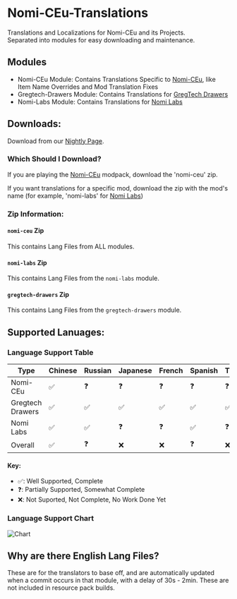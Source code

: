 # Nomi-CEu-Translations
Translations and Localizations for Nomi-CEu and its Projects.<br> Separated into modules for easy downloading and maintenance.

## Modules
- Nomi-CEu Module: Contains Translations Specific to [Nomi-CEu](https://github.com/Nomi-CEu/Nomi-CEu), like Item Name Overrides and Mod Translation Fixes
- Gregtech-Drawers Module: Contains Translations for [GregTech Drawers](https://github.com/Nomi-CEu/gregtech-drawers)
- Nomi-Labs Module: Contains Translations for [Nomi Labs](https://github.com/Nomi-CEu/Nomi-Labs)


## Downloads:
Download from our [Nightly Page](https://nightly.link/Nomi-CEu/Nomi-CEu-Translations/workflows/pushbuildpack/main?preview). 

### Which Should I Download?
If you are playing the [Nomi-CEu](https://github.com/Nomi-CEu/Nomi-CEu) modpack, download the 'nomi-ceu' zip.

If you want translations for a specific mod, download the zip with the mod's name (for example, 'nomi-labs' for [Nomi Labs](https://github.com/Nomi-CEu/Nomi-Labs))

### Zip Information:
#### `nomi-ceu` Zip
This contains Lang Files from ALL modules.

#### `nomi-labs` Zip
This contains Lang Files from the `nomi-labs` module.

#### `gregtech-drawers` Zip
This contains Lang Files from the `gregtech-drawers` module.

## Supported Lanuages:

### Language Support Table
|Type|Chinese|Russian|Japanese|French|Spanish|Turkish|
|---|---|---|---|---|---|---|
|Nomi-CEu|✅|❓|❓|❓|❓|❓|
|Gregtech Drawers|✅|✅|✅|✅|✅|✅|
|Nomi Labs|✅|✅|❓|❓|✅|❓|
|Overall|✅|❓|❌|❌|❓|❌|

#### Key:
- ✅: Well Supported, Complete
- ❓: Partially Supported, Somewhat Complete
- ❌: Not Suported, Not Complete, No Work Done Yet

### Language Support Chart
![Chart](http://weblate.pantsu.moe/widget/nomi-ceu-translations/multi-blue.svg)


## Why are there English Lang Files?
These are for the translators to base off, and are automatically updated when a commit occurs in that module, with a delay of 30s - 2min.
These are not included in resource pack builds.
